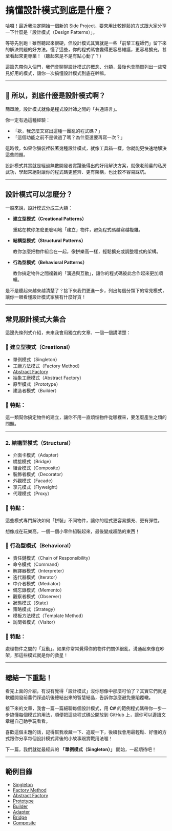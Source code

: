 # 搞懂設計模式到底是什麼？

哈囉！最近我決定開始一個新的 Side Project，要來用比較輕鬆的方式跟大家分享一下什麼是「設計模式（Design Patterns）」。

等等先別跑！雖然聽起來很硬，但設計模式其實就是一些「前輩工程師們」留下來的解決問題的好方法。懂了這些，你的程式碼會變得更容易維護，更容易擴充，甚至看起來更專業！（聽起來是不是有點心動了？）

這篇先帶你入個門，我們會聊聊設計模式的概念、分類，最後也會簡單列出一些常見好用的模式，讓你一次搞懂設計模式到底在幹嘛。

---

## 🧐 所以，到底什麼是設計模式啊？

簡單說，設計模式就像是程式設計師之間的「共通語言」。

你一定有過這種經驗：

- 「欸，我怎麼又寫出這種一團亂的程式碼？」
- 「這個功能之前不是做過了嗎？為什麼還要再寫一次？」

這時候，如果你腦袋裡裝著幾種設計模式，就像工具箱一樣，你就能更快速地解決這些問題。

設計模式其實就是經過無數開發者實踐後得出的好用解決方案，就像老前輩的私房武功，學起來絕對讓你的程式碼更整齊、更有架構，也比較不容易踩坑。

---

## 設計模式可以怎麼分？

一般來說，設計模式分成三大類：

- **建立型模式（Creational Patterns）**

    重點在教你怎麼更聰明地「建立」物件，避免程式碼越寫越複雜。
    
- **結構型模式（Structural Patterns）**

    教你怎麼把物件組合在一起，像拼樂高一樣，輕鬆擴充或調整程式的架構。
    
- **行為型模式（Behavioral Patterns）**

    教你搞定物件之間複雜的「溝通與互動」，讓你的程式碼彼此合作起來更加順暢。
    
是不是聽起來越來越清楚了？接下來我們更進一步，列出每個分類下的常見模式，讓你一眼看懂設計模式家族有什麼好貨！

---

## 常見設計模式大集合

這邊先條列式介紹，未來我會用獨立的文章、一個一個講清楚：

### 🚀 建立型模式（Creational）

- 單例模式（Singleton）
- 工廠方法模式（Factory Method）
- [Abstract Factory](./AbstractFactory/README.md)
- 抽象工廠模式（Abstract Factory）
- 原型模式（Prototype）
- 建造者模式（Builder）

### 📌 特點：

這一類幫你搞定物件的建立，讓你不用一直煩惱物件從哪裡來，要怎麼產生之類的問題。

---

### 2. 結構型模式（Structural）

- 介面卡模式（Adapter）
- 橋接模式（Bridge）
- 組合模式（Composite）
- 裝飾者模式（Decorator）
- 外觀模式（Facade）
- 享元模式（Flyweight）
- 代理模式（Proxy）

### 📌 特點：

這些模式專門解決如何「拼裝」不同物件，讓你的程式更容易擴充、更有彈性。

想像成在玩樂高，一個一個小零件組裝起來，最後變成超酷的東西！

### 🚦 行為型模式（Behavioral）

- 責任鏈模式（Chain of Responsibility）
- 命令模式（Command）
- 解譯器模式（Interpreter）
- 迭代器模式（Iterator）
- 中介者模式（Mediator）
- 備忘錄模式（Memento）
- 觀察者模式（Observer）
- 狀態模式（State）
- 策略模式（Strategy）
- 模板方法模式（Template Method）
- 訪問者模式（Visitor）

### 📌 特點：

處理物件之間的「互動」。如果你常常覺得你的物件們關係很亂，溝通起來像在吵架，那這些模式就是你的救星！

---

## 總結一下重點！

看完上面的介紹，有沒有覺得「設計模式」沒你想像中那麼可怕了？其實它們就是軟體開發前輩們踩過坑後總結出來的智慧結晶，告訴你怎麼避免重蹈覆轍。

接下來的文章，我會一篇一篇細聊每個設計模式，用 **C#** 的範例程式碼帶你一步一步搞懂每個模式的用法，順便把這些程式碼公開放到 GitHub 上，讓你可以邊讀文章邊自己動手玩看看。

喜歡這個主題的話，記得幫我收藏一下、追蹤一下，後續我會用最輕鬆、好懂的方式跟你分享每個設計模式背後的小故事跟實戰用法喔！

下一篇，我們就從最經典的 **「單例模式（Singleton）」** 開始，一起期待吧！

---

## 範例目錄

- [Singleton](./Singleton/README.md)
- [Factory Method](./FactoryMethod/README.md)
- [Abstract Factory](./AbstractFactory/README.md)
- [Prototype](./Prototype/README.md)
- [Builder](./Builder/README.md)
- [Adapter](./Adapter/README.md)
- [Bridge](./Bridge/README.md)
- [Composite](./Composite/README.md)
